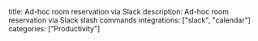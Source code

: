 title: Ad-hoc room reservation via Slack
description: Ad-hoc room reservation via Slack slash commands
integrations: ["slack", "calendar"]
categories: ["Productivity"]
